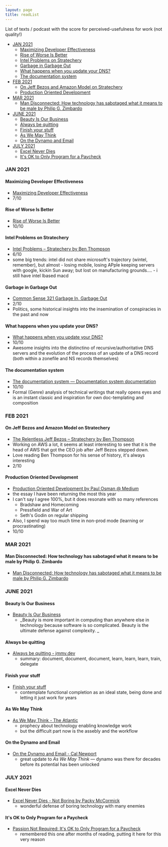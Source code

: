 ```yaml
---
layout: page
title: readList
---
```


List of texts / podcast with the score for perceived-usefulness for work (not quality!)

<!-- TOC -->

- [JAN 2021](#jan-2021)
    - [Maximizing Developer Effectiveness](#maximizing-developer-effectiveness)
    - [Rise of Worse Is Better](#rise-of-worse-is-better)
    - [Intel Problems on Stratechery](#intel-problems-on-stratechery)
    - [Garbage in Garbage Out](#garbage-in-garbage-out)
    - [What happens when you update your DNS?](#what-happens-when-you-update-your-dns)
    - [The documentation system](#the-documentation-system)
- [FEB 2021](#feb-2021)
    - [On Jeff Bezos and Amazon Model on Stratechery](#on-jeff-bezos-and-amazon-model-on-stratechery)
    - [Production Oriented Development](#production-oriented-development)
- [MAR 2021](#mar-2021)
    - [Man Disconnected: How technology has sabotaged what it means to be male by Philip G. Zimbardo](#man-disconnected-how-technology-has-sabotaged-what-it-means-to-be-male-by-philip-g-zimbardo)
- [JUNE 2021](#june-2021)
    - [Beauty Is Our Business](#beauty-is-our-business)
    - [Always be quitting](#always-be-quitting)
    - [Finish your stuff](#finish-your-stuff)
    - [As We May Think](#as-we-may-think)
    - [On the Dynamo and Email](#on-the-dynamo-and-email)
- [JULY 2021](#july-2021)
    - [Excel Never Dies](#excel-never-dies)
    - [It's OK to Only Program for a Paycheck](#its-ok-to-only-program-for-a-paycheck)

<!-- /TOC -->

### JAN 2021
#### Maximizing Developer Effectiveness
* [Maximizing Developer Effectiveness](https://martinfowler.com/articles/developer-effectiveness.html#HowToGetStarted)
* 7/10

#### Rise of Worse Is Better
* [Rise of Worse Is Better](https://dreamsongs.com/RiseOfWorseIsBetter.html)
* 10/10

#### Intel Problems on Stratechery 
* [Intel Problems – Stratechery by Ben Thompson](https://stratechery.com/2021/intel-problems/)
* 6/10
* some big trends: intel did not share microsoft's trajectory (wintel, remember), but almost - losing mobile, losing APple keeping servers with google, kickin Sun away; but lost on manufacturing grounds.... - i still have intel lbased macd

#### Garbage in Garbage Out
* [Common Sense 321 Garbage In, Garbage Out](https://www.dancarlin.com/product/common-sense-321-garbage-in-garbage-out/)
* 2/10
* Politics, some historical insights into the insemination of conspiracies in the past and now

#### What happens when you update your DNS?
* [What happens when you update your DNS?](https://jvns.ca/blog/how-updating-dns-works/)
* 10/10
* Awesome insights into the distinctino of recursive/authoritative DNS servers and the evolution of the process of an update of a DNS record (both within a zonefile and NS records themselves)

#### The documentation system
* [The documentation system — Documentation system documentation](https://documentation.divio.com/#the-documentation-system)
* 10/10
* Formal (Genre) analysis of technical writings that really opens eyes and is an instant classic and inspiration for own doc-templating and composition

### FEB 2021
#### On Jeff Bezos and Amazon Model on Stratechery
* [The Relentless Jeff Bezos – Stratechery by Ben Thompson](https://stratechery.com/2021/the-relentless-jeff-bezos/)
* Working on AWS a lot, it seems at least interesting to see that it is the head of AWS that got the CEO job after Jeff Bezos stepped down.
* Love reading Ben Thompson for his sense of history, it's always interesting
* 2/10

#### Production Oriented Development
* [Production Oriented Development by Paul Osman @ Medium](https://medium.com/@paulosman/production-oriented-development-8ae05f8cc7ea)
* the essay I have been returning the most this year
* I can't say I agree 100%, but it does resonate with so many references
    * Bradshaw and Homecoming
    * Pressfield and War of Art
    * Seth's Godin on regular shipping
* Also, I spend way too much time in non-prod mode (learning or procrastinating)
* 10/10

### MAR 2021
#### Man Disconnected: How technology has sabotaged what it means to be male by Philip G. Zimbardo
* [Man Disconnected: How technology has sabotaged what it means to be male by Philip G. Zimbardo](https://www.goodreads.com/book/show/23346894-man-disconnected)

### JUNE 2021
#### Beauty Is Our Business
* [Beauty Is Our Business](https://wiki.c2.com/?BeautyIsOurBusiness)
    - _Beauty is more important in computing than anywhere else in technology because software is so complicated. Beauty is the ultimate defense against complexity.
    _
#### Always be quitting
* [Always be quitting - jmmv.dev](https://jmmv.dev/2021/04/always-be-quitting.html)
    - summary: document, document, document, learn, learn, learn, train, delegate

#### Finish your stuff
* [Finish your stuff](https://250bpm.com/blog:50/)
    - contemplate functional completion as an ideal state, being done and letting it just work for years

#### As We May Think
* [As We May Think - The Atlantic](https://www.theatlantic.com/magazine/archive/1945/07/as-we-may-think/303881/)
    - prophecy about technology enabling knowledge work
    - but the difficult part now is the assebly and the workflow
    
#### On the Dynamo and Email
* [On the Dynamo and Email - Cal Newport](https://www.calnewport.com/blog/2021/06/22/on-the-dynamo-and-email)
    - great update to _As We May Think_ — dynamo was there for decades before its potential has been unlocked

### JULY 2021
#### Excel Never Dies
* [Excel Never Dies - Not Boring by Packy McCormick](https://www.notboring.co/p/excel-never-dies)
    - wonderful defense of boring technology with many enemies

####  It's OK to Only Program for a Paycheck
* [Passion Not Required: It's OK to Only Program for a Paycheck](https://exceptionnotfound.net/passion-not-required-its-ok-to-only-program-for-a-paycheck/)
    - remembered this one after months of reading, putting it here for this very reason